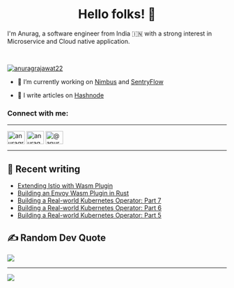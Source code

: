 <h1 align="center">Hello folks! 👋</h1>

I'm Anurag, a software engineer from India 🇮🇳 with a strong interest in Microservice and Cloud native application.

<br>
<p align="left"> <a href="https://twitter.com/anuragrajawat22" target="blank"><img src="https://img.shields.io/twitter/follow/anuragrajawat22?logo=twitter&style=for-the-badge" alt="anuragrajawat22" /></a> </p>

- 🔭 I’m currently working on [Nimbus](https://github.com/5GSEC/nimbus/) and [SentryFlow](https://github.com/5GSEC/SentryFlow)

- 📝 I write articles on [Hashnode](https://anurag-rajawat.hashnode.dev)
<h3 align="left">Connect with me:</h3>

---
<p align="left">
<a href="https://twitter.com/anuragrajawat22" target="blank"><img align="center" src="https://raw.githubusercontent.com/rahuldkjain/github-profile-readme-generator/master/src/images/icons/Social/twitter.svg" alt="anuragrajawat22" height="30" width="40" /></a>
<a href="https://linkedin.com/in/anurag-rajawat" target="blank"><img align="center" src="https://raw.githubusercontent.com/rahuldkjain/github-profile-readme-generator/master/src/images/icons/Social/linked-in-alt.svg" alt="anurag-rajawat" height="30" width="40" /></a>
<a href="https://hashnode.com/@anurag-rajawat" target="blank"><img align="center" src="https://raw.githubusercontent.com/rahuldkjain/github-profile-readme-generator/master/src/images/icons/Social/hashnode.svg" alt="@anurag-rajawat" height="30" width="40" /></a>
</p>

---
## 📕 Recent writing
<!-- BLOG-POST-LIST:START -->
- [Extending Istio with Wasm Plugin](https://anurag-rajawat.hashnode.dev/extending-istio-with-wasm-plugin)
- [Building an Envoy Wasm Plugin in Rust](https://anurag-rajawat.hashnode.dev/building-an-envoy-wasm-plugin-in-rust)
- [Building a Real-world Kubernetes Operator: Part 7](https://anurag-rajawat.hashnode.dev/building-a-real-world-kubernetes-operator-part-7)
- [Building a Real-world Kubernetes Operator: Part 6](https://anurag-rajawat.hashnode.dev/building-a-real-world-kubernetes-operator-part-6)
- [Building a Real-world Kubernetes Operator: Part 5](https://anurag-rajawat.hashnode.dev/building-a-real-world-kubernetes-operator-part-5)
<!-- BLOG-POST-LIST:END -->

## ✍️ Random Dev Quote
![](https://quotes-github-readme.vercel.app/api?type=horizontal&theme=merko)

---
[![](https://visitcount.itsvg.in/api?id=anurag-rajawat&icon=9&color=0)](https://visitcount.itsvg.in)

